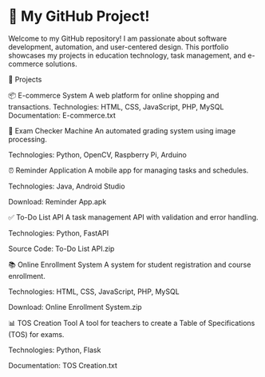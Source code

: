 # 👋 My GitHub Project! 
Welcome to my GitHub repository! I am passionate about software development, automation, and user-centered design. This portfolio showcases my projects in education technology, task management, and e-commerce solutions.

📌 Projects

📦 E-commerce System
A web platform for online shopping and transactions.
Technologies: HTML, CSS, JavaScript, PHP, MySQL
Documentation: E-commerce.txt

📝 Exam Checker Machine
An automated grading system using image processing.

Technologies: Python, OpenCV, Raspberry Pi, Arduino

⏰ Reminder Application
A mobile app for managing tasks and schedules.

Technologies: Java, Android Studio

Download: Reminder App.apk

✅ To-Do List API
A task management API with validation and error handling.

Technologies: Python, FastAPI

Source Code: To-Do List API.zip

📚 Online Enrollment System
A system for student registration and course enrollment.

Technologies: HTML, CSS, JavaScript, PHP, MySQL

Download: Online Enrollment System.zip

📊 TOS Creation Tool
A tool for teachers to create a Table of Specifications (TOS) for exams.

Technologies: Python, Flask

Documentation: TOS Creation.txt
